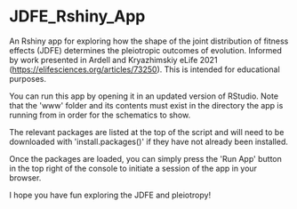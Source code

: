 # JDFE_Rshiny_App
An Rshiny app for exploring how the shape of the joint distribution of fitness effects (JDFE) determines the pleiotropic outcomes of evolution. Informed by work presented in Ardell and Kryazhimskiy eLife 2021 (https://elifesciences.org/articles/73250). This is intended for educational purposes. 

You can run this app by opening it in an updated version of RStudio. Note that the 'www' folder and its contents must exist in the directory the app is running from in order for the schematics to show.

The relevant packages are listed at the top of the script and will need to be downloaded with 'install.packages()' if they have not already been installed. 

Once the packages are loaded, you can simply press the 'Run App' button in the top right of the console to initiate a session of the app in your browser. 

I hope you have fun exploring the JDFE and pleiotropy!
